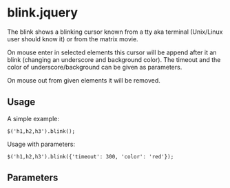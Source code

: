 blink.jquery
============

The blink shows a blinking cursor known from a tty aka terminal (Unix/Linux user should know it) or from the matrix movie.

On mouse enter in selected elements this cursor will be append after it an blink (changing an underscore and background color). The timeout and the color of underscore/background can be given as parameters.

On mouse out from given elements it will be removed.

## Usage

A simple example:

    $('h1,h2,h3').blink();

Usage with parameters:

    $('h1,h2,h3').blink({'timeout': 300, 'color': 'red'});
    
## Parameters

    